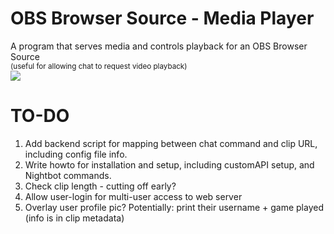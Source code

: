 
# OBS Browser Source - Media Player

<p align="left">
	A program that serves media and controls playback for an OBS Browser Source
	<br />
	<sup>
		(useful for allowing chat to request video playback)
	</sup>
	<br />
	<a href="./LICENSE"><img src="https://img.shields.io/badge/license-MIT-blue.svg"></a>
</p>

# TO-DO
1) Add backend script for mapping between chat command and clip URL, including config file info.
2) Write howto for installation and setup, including customAPI setup, and Nightbot commands.
3) Check clip length - cutting off early?
4) Allow user-login for multi-user access to web server
5) Overlay user profile pic? Potentially: print their username + game played (info is in clip metadata)
